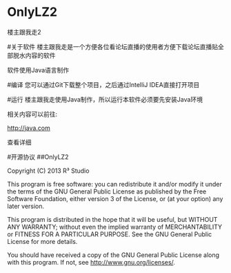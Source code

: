 OnlyLZ2
=======

楼主跟我走2

#关于软件
楼主跟我走是一个方便各位看论坛直播的使用者方便下载论坛直播贴全部脱水内容的软件

软件使用Java语言制作

#编译
您可以通过Git下载整个项目，之后通过IntelliJ IDEA直接打开项目

#运行
楼主跟我走使用Java制作，所以运行本软件必须要先安装Java环境

相关内容可以前往:

http://java.com

查看详细

#开源协议
##OnlyLZ2
    
Copyright (C) 2013  R³ Studio

This program is free software: you can redistribute it and/or modify
it under the terms of the GNU General Public License as published by
the Free Software Foundation, either version 3 of the License, or
(at your option) any later version.

This program is distributed in the hope that it will be useful,
but WITHOUT ANY WARRANTY; without even the implied warranty of
MERCHANTABILITY or FITNESS FOR A PARTICULAR PURPOSE.  See the
GNU General Public License for more details.

You should have received a copy of the GNU General Public License
along with this program.  If not, see <http://www.gnu.org/licenses/>.
